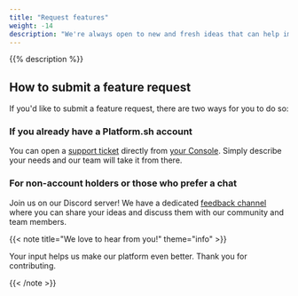 ```yaml
---
title: "Request features"
weight: -14
description: "We're always open to new and fresh ideas that can help improve our product. Learn how to make a feature request and engage with the {{% vendor/name %}} community here."
---
```


{{% description %}}

## How to submit a feature request
If you'd like to submit a feature request, there are two ways for you to do so: 

### If you already have a Platform.sh account 

You can open a [support ticket](/learn/overview/get-support.html#create-a-support-ticket) directly from [your Console](https://console.platform.sh/). Simply describe your needs and our team will take it from there.

### For non-account holders or those who prefer a chat 

Join us on our Discord server! We have a dedicated [feedback channel](https://discord.com/channels/1121795479785721957/1284195722299834510) where you can share your ideas and discuss them with our community and team members.

{{< note title="We love to hear from you!" theme="info" >}}

Your input helps us make our platform even better. Thank you for contributing.

{{< /note >}}
